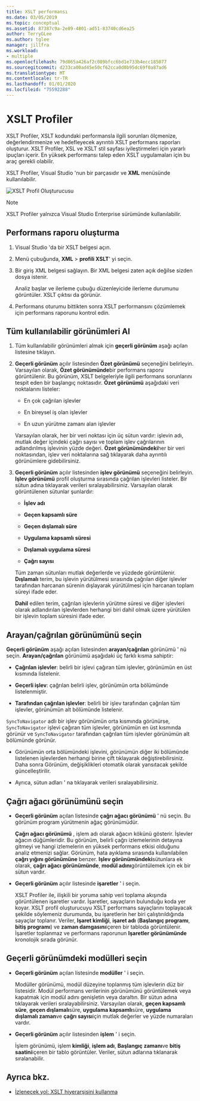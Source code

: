```yaml
---
title: XSLT performansı
ms.date: 03/05/2019
ms.topic: conceptual
ms.assetid: 87387c9a-2e89-4801-ad51-83740cd6ea25
author: TerryGLee
ms.author: tglee
manager: jillfra
ms.workload:
- multiple
ms.openlocfilehash: 79d865a426af2c089bfcc6bd1e733b4ecc185077
ms.sourcegitcommit: d233ca00ad45e50cf62cca0d0b95dc69f0a87ad6
ms.translationtype: MT
ms.contentlocale: tr-TR
ms.lasthandoff: 01/01/2020
ms.locfileid: "75592288"
---
```

# <a name="the-xslt-profiler"></a>XSLT Profiler

XSLT Profiler, XSLT kodundaki performansla ilgili sorunları ölçmenize, değerlendirmenize ve hedefleyecek ayrıntılı XSLT performans raporları oluşturur. XSLT Profiler, XSL ve XSLT stil sayfası iyileştirmeleri için yararlı ipuçları içerir. En yüksek performansı talep eden XSLT uygulamaları için bu araç gerekli olabilir.

XSLT Profiler, Visual Studio 'nun bir parçasıdır ve **XML** menüsünde kullanılabilir.

![XSLT Profil Oluşturucusu](../xml-tools/media/profile-xslt-menu.png)

> [!NOTE]
> XSLT Profiler yalnızca Visual Studio Enterprise sürümünde kullanılabilir.

## <a name="create-a-performance-report"></a>Performans raporu oluşturma

1. Visual Studio 'da bir XSLT belgesi açın.

2. Menü çubuğunda, **XML** > **profili XSLT**' yi seçin.

3. Bir giriş XML belgesi sağlayın. Bir XML belgesi zaten açık değilse sizden dosya istenir.

   Analiz başlar ve ilerleme çubuğu düzenleyicide ilerleme durumunu görüntüler. XSLT çıktısı da görünür.

4. Performans oturumu bittikten sonra XSLT performansını çözümlemek için performans raporunu kontrol edin.

## <a name="get-all-available-views"></a>Tüm kullanılabilir görünümleri Al

1. Tüm kullanılabilir görünümleri almak için **geçerli görünüm** aşağı açılan listesine tıklayın.

2. **Geçerli görünüm** açılır listesinden **Özet görünümü** seçeneğini belirleyin. Varsayılan olarak, **Özet görünümünde**bir performans raporu görüntülenir. Bu görünüm, XSLT belgeleriyle ilgili performans sorunlarını tespit eden bir başlangıç noktasıdır. **Özet görünümü** aşağıdaki veri noktalarını listeler:

   - En çok çağrılan işlevler

   - En bireysel iş olan işlevler

   - En uzun yürütme zamanı alan işlevler

   Varsayılan olarak, her bir veri noktası için üç sütun vardır: işlevin adı, mutlak değer içindeki çağrı sayısı ve toplam işlev çağrılarının adlandırılmış işlevinin yüzde değeri. **Özet görünümündeki**her bir veri noktasından, işlev veri noktalarına sağ tıklayarak daha ayrıntılı görünümlere gidebilirsiniz.

3. **Geçerli görünüm** açılır listesinden **işlev görünümü** seçeneğini belirleyin. **Işlev görünümü** profil oluşturma sırasında çağrılan işlevleri listeler. Bir sütun adına tıklayarak verileri sıralayabilirsiniz. Varsayılan olarak görüntülenen sütunlar şunlardır:

    - **İşlev adı**

    - **Geçen kapsamlı süre**

    - **Geçen dışlamalı süre**

    - **Uygulama kapsamlı süresi**

    - **Dışlamalı uygulama süresi**

    - **Çağrı sayısı**

   Tüm zaman sütunları mutlak değerlerde ve yüzdede görüntülenir. **Dışlamalı** terim, bu işlevin yürütülmesi sırasında çağrılan diğer işlevler tarafından harcanan sürenin dışlayarak yürütülmesi için harcanan toplam süreyi ifade eder.

   **Dahil** edilen terim, çağrılan işlevlerin yürütme süresi ve diğer işlevleri olarak adlandırılan işlevlerden herhangi biri dahil olmak üzere yürütülen bir işlevin toplam süresini ifade eder.

## <a name="select-callercallee-view"></a>Arayan/çağrılan görünümünü seçin

**Geçerli görünüm** aşağı açılan listesinden **arayan/çağrılan** görünümü ' nü seçin. **Arayan/çağrılan** görünümü aşağıdaki üç farklı kısma sahiptir:

- **Çağrılan işlevler**: belirli bir işlevi çağıran tüm işlevler, görünümün en üst kısmında listelenir.

- **Geçerli işlev**: çağrılan belirli işlev, görünümün orta bölümünde listelenmiştir.

- **Tarafından çağrılan işlevler**: belirli bir işlev tarafından çağrılan tüm işlevler, görünümün alt bölümünde listelenir.

`SyncToNavigator` adlı bir işlev görünümün orta kısmında görünürse, `SyncToNavigator` işlevi çağıran tüm işlevler, görünümün en üst kısmında görünür ve `SyncToNavigator` tarafından çağrılan tüm işlevler görünümün alt bölümünde görünür.

- Görünümün orta bölümündeki işlevini, görünümün diğer iki bölümünde listelenen işlevlerden herhangi birine çift tıklayarak değiştirebilirsiniz. Daha sonra Görünüm, değişiklikleri otomatik olarak yansıtacak şekilde güncelleştirilir.

- Ayrıca, sütun adları ' na tıklayarak verileri sıralayabilirsiniz.

## <a name="select-call-tree-view"></a>Çağrı ağacı görünümünü seçin

- **Geçerli görünüm** açılan listesinde **çağrı ağacı görünümü** ' nü seçin. Bu görünüm program yürütmenin ağaç görünümüdür.

   **Çağrı ağacı görünümü** , işlem adı olarak ağacın kökünü gösterir. İşlevler ağacın düğümleridir. Bu görünüm, belirli çağrı izlemelerinin detayına gitmeyi ve hangi izlemelerin en yüksek performans etkisi olduğunu analiz etmenizi sağlar. Görünüm, hata ayıklama sırasında kullanılabilen **çağrı yığını görünümüne** benzer. **Işlev görünümündeki**sütunlara ek olarak, **çağrı ağacı görünümünde**, **modül adını**görüntülemek için ek bir sütun vardır.

- **Geçerli görünüm** açılır listesinde **işaretler** ' i seçin.

   XSLT Profiler ile, ilişkili bir yoruma sahip veri toplama akışında görüntülenen işaretler vardır. İşaretler, sayaçların bulunduğu koda yer koyar. XSLT profil oluşturucuyu XSLT performans sayaçlarını toplayacak şekilde söylemeniz durumunda, bu işaretlerin her biri çalıştırıldığında sayaçlar toplanır. Veriler, **Işaret kimliği**, **işaret adı** (**Başlangıç programı**, **bitiş programı**) ve **zaman damgasını**içeren bir tabloda görüntülenir. İşaretler toplanmaz ve performans raporunun **Işaretler görünümünde** kronolojik sırada görünür.

## <a name="select-modules-in-the-current-view"></a>Geçerli görünümdeki modülleri seçin

- **Geçerli görünüm** açılan listesinde **modüller** ' i seçin.

   Modüller görünümü, modül düzeyine toplanmış tüm işlevlerin düz bir listesidir. Modül performans verilerinin görünümünü görüntülemek veya kapatmak için modül adını genişletin veya daraltın. Bir sütun adına tıklayarak verileri sıralayabilirsiniz. Varsayılan olarak, **geçen kapsamlı süre**, **geçen dışlamalı**süre, **uygulama kapsamlı**süre, **uygulama dışlamalı zaman**ve **çağrı sayısı**için mutlak değerler ve yüzde numaraları vardır.

- **Geçerli görünüm** açılır listesinden **işlem** ' i seçin.

   İşlem görünümü, işlem **kimliği**, **işlem adı**, **Başlangıç zamanı**ve **bitiş saatini**içeren bir tablo görüntüler. Veriler, sütun adlarına tıklanarak sıralanabilir.

## <a name="see-also"></a>Ayrıca bkz.

- [İzlenecek yol: XSLT hiyerarşisini kullanma](../xml-tools/walkthrough-using-xslt-hierarchy.md)
